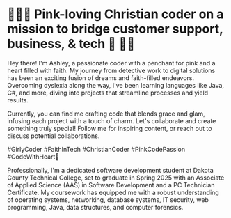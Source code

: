 # 💖🎉🌸 Pink-loving Christian coder on a mission to bridge customer support, business, & tech 🌸 🎉💖
Hey there! I'm Ashley, a passionate coder with a penchant for pink and a heart filled with faith. My journey from detective work to digital solutions has been an exciting fusion of dreams and faith-filled endeavors. Overcoming dyslexia along the way, I've been learning languages like Java, C#, and more, diving into projects that streamline processes and yield results.

Currently, you can find me crafting code that blends grace and glam, infusing each project with a touch of charm. Let's collaborate and create something truly special! Follow me for inspiring content, or reach out to discuss potential collaborations.

#GirlyCoder #FaithInTech #ChristianCoder #PinkCodePassion #CodeWithHeart💖

Professionally, I'm a dedicated software development student at Dakota County Technical College, set to graduate in Spring 2025 with an Associate of Applied Science (AAS) in Software Development and a PC Technician Certificate. My coursework has equipped me with a robust understanding of operating systems, networking, database systems, IT security, web programming, Java, data structures, and computer forensics.
